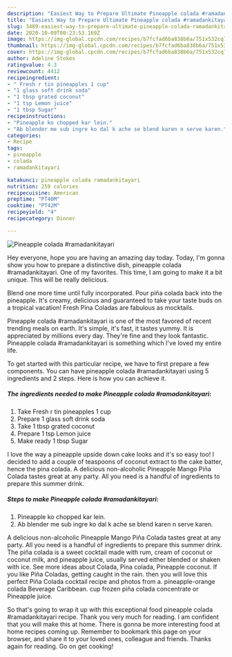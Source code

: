 ```yaml
---
description: "Easiest Way to Prepare Ultimate Pineapple colada #ramadankitayari"
title: "Easiest Way to Prepare Ultimate Pineapple colada #ramadankitayari"
slug: 3489-easiest-way-to-prepare-ultimate-pineapple-colada-ramadankitayari
date: 2020-10-09T00:23:53.169Z
image: https://img-global.cpcdn.com/recipes/b7fcfad6ba838b6a/751x532cq70/pineapple-colada-ramadankitayari-recipe-main-photo.jpg
thumbnail: https://img-global.cpcdn.com/recipes/b7fcfad6ba838b6a/751x532cq70/pineapple-colada-ramadankitayari-recipe-main-photo.jpg
cover: https://img-global.cpcdn.com/recipes/b7fcfad6ba838b6a/751x532cq70/pineapple-colada-ramadankitayari-recipe-main-photo.jpg
author: Adeline Stokes
ratingvalue: 4.3
reviewcount: 4412
recipeingredient:
- " Fresh r tin pineapples 1 cup"
- "1 glass soft drink soda"
- "1 tbsp grated coconut"
- "1 tsp Lemon juice"
- "1 tbsp Sugar"
recipeinstructions:
- "Pineapple ko chopped kar lein."
- "Ab blender me sub ingre ko dal k ache se blend karen n serve karen."
categories:
- Recipe
tags:
- pineapple
- colada
- ramadankitayari

katakunci: pineapple colada ramadankitayari 
nutrition: 259 calories
recipecuisine: American
preptime: "PT40M"
cooktime: "PT42M"
recipeyield: "4"
recipecategory: Dinner

---
```



![Pineapple colada #ramadankitayari](https://img-global.cpcdn.com/recipes/b7fcfad6ba838b6a/751x532cq70/pineapple-colada-ramadankitayari-recipe-main-photo.jpg)

Hey everyone, hope you are having an amazing day today. Today, I'm gonna show you how to prepare a distinctive dish, pineapple colada #ramadankitayari. One of my favorites. This time, I am going to make it a bit unique. This will be really delicious.

Blend one more time until fully incorporated. Pour piña colada back into the pineapple. It&#39;s creamy, delicious and guaranteed to take your taste buds on a tropical vacation! Fresh Pina Coladas are fabulous as mocktails.

Pineapple colada #ramadankitayari is one of the most favored of recent trending meals on earth. It's simple, it's fast, it tastes yummy. It is appreciated by millions every day. They're fine and they look fantastic. Pineapple colada #ramadankitayari is something which I've loved my entire life.


To get started with this particular recipe, we have to first prepare a few components. You can have pineapple colada #ramadankitayari using 5 ingredients and 2 steps. Here is how you can achieve it.

<!--inarticleads1-->

##### The ingredients needed to make Pineapple colada #ramadankitayari:

1. Take  Fresh r tin pineapples 1 cup
1. Prepare 1 glass soft drink soda
1. Take 1 tbsp grated coconut
1. Prepare 1 tsp Lemon juice
1. Make ready 1 tbsp Sugar


I love the way a pineapple upside down cake looks and it&#39;s so easy too! I decided to add a couple of teaspoons of coconut extract to the cake batter, hence the pina colada. A delicious non-alcoholic Pineapple Mango Piña Colada tastes great at any party. All you need is a handful of ingredients to prepare this summer drink. 

<!--inarticleads2-->

##### Steps to make Pineapple colada #ramadankitayari:

1. Pineapple ko chopped kar lein.
1. Ab blender me sub ingre ko dal k ache se blend karen n serve karen.


A delicious non-alcoholic Pineapple Mango Piña Colada tastes great at any party. All you need is a handful of ingredients to prepare this summer drink. The piña colada is a sweet cocktail made with rum, cream of coconut or coconut milk, and pineapple juice, usually served either blended or shaken with ice. See more ideas about Colada, Pina colada, Pineapple coconut. If you like Piña Coladas, getting caught in the rain. then you will love this perfect Piña Colada cocktail recipe and photos from a. pineapple-orange colada Beverage Caribbean. cup frozen piña colada concentrate or Pineapple juice. 

So that's going to wrap it up with this exceptional food pineapple colada #ramadankitayari recipe. Thank you very much for reading. I am confident that you will make this at home. There is gonna be more interesting food at home recipes coming up. Remember to bookmark this page on your browser, and share it to your loved ones, colleague and friends. Thanks again for reading. Go on get cooking!

